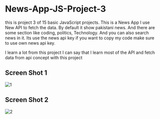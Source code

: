 # News-App-JS-Project-3
this is project 3 of 15 basic JavaScript projects. This is a News App I use New API to fetch the data. By default it show pakistani news. 
And there are some section like coding, politics, Technology.
And you can also search news in it.
Its use the news api key if you want to copy my code make sure to use own news api key.

I learn a lot from this project I can say that I learn most of the API and fetch data from api concept with this project

## Screen Shot 1
![1](https://github.com/saifullah72437/News-App-JS-Project-3/assets/73275780/04428bf9-5a30-426b-915b-2c187b1a817d)

## Screen Shot 2
![2](https://github.com/saifullah72437/News-App-JS-Project-3/assets/73275780/04bf453a-2271-4bc6-adaa-f0bd68eae165)
